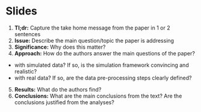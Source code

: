 # Slides

1. **Tl;dr:** Capture the take home message from the paper in 1 or 2 sentences
2. **Issue:** Describe the main question/topic the paper is addressing
3. **Significance:** Why does this matter?
4. **Approach:** How do the authors answer the main questions of the paper?
- with simulated data? If so, is the simulation framework convincing and realistic?
- with real data? If so, are the data pre-processing steps clearly defined? 
5. **Results:** What do the authors find? 
6. **Conclusions:** What are the main conclusions from the text? Are the conclusions justified from the analyses?